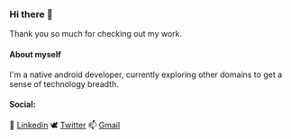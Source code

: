 ### Hi there 👋 

Thank you so much for checking out my work. 

#### About myself

I'm a native android developer, currently exploring other domains to get a sense of technology breadth.

<!-- #### Current interest
- 🔭 I’m currently working on building [my personal portfolio](https://sridhar-sp.github.io/) using react
 -->

#### Social:

💼 [Linkedin](https://www.linkedin.com/in/sridharsp/) 
🕊️ [Twitter](https://twitter.com/sridhar_s27)
📫 [Gmail](sridharthechosenone@gmail.com)




